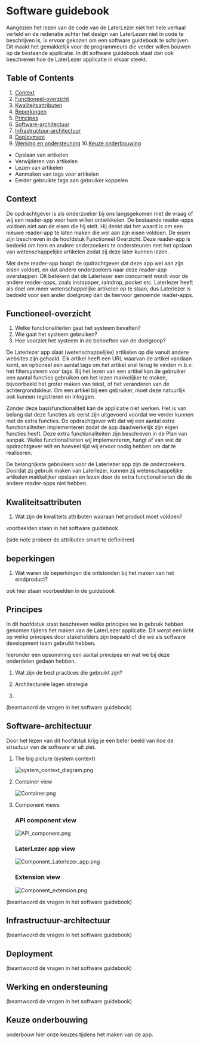 # Software guidebook

Aangezien het lezen van de code van de LaterLezer niet het hele verhaal verteld en de redenatie achter het design van LaterLezen niet in code te beschrijven is, is ervoor gekozen om een software guidebook te schrijven. Dit maakt het gemakkelijk voor de programmeurs die verder willen bouwen op de bestaande applicatie. In dit software guidebook staat dan ook beschreven hoe de LaterLezer applicatie in elkaar steekt. 

## Table of Contents
1. [Context](#Context)
2. [Functioneel-overzicht](#Functioneel-overzicht)
3. [Kwaliteitsattributen](#Kwaliteitsattributen)
4. [Beperkingen](#Beperkingen)
5. [Principes](#Principes)
6. [Software-architectuur](#Software-architectuur)
7. [Infrastructuur-architectuur](#Infrastructuur-architectuur)
8. [Deployment](#Deployment)
9. [Werking en ondersteuning](#Werking-en-ondersteuning)
10.[Keuze onderbouwing](#Keuze-onderbouwing)

- Opslaan van artikelen
- Verwijderen van artikelen
- Lezen van artikelen
- Aanmaken van tags voor artikelen
- Eerder gebruikte tags aan gebruiker koppelen


## Context

De opdrachtgever is als onderzoeker bij ons langsgekomen met de vraag of wij een reader-app voor hem willen ontwikkelen. De bestaande reader-apps voldoen niet aan de eisen die hij stelt. Hij denkt dat het waard is om een nieuwe reader-app te laten maken die wel aan zijn eisen voldoen. De eisen zijn beschreven in de hoofdstuk Functioneel Overzicht. Deze reader-app is bedoeld om hem en andere onderzoekers te ondersteunen met het opslaan van wetenschappelijke artikelen zodat zij deze later kunnen lezen.

Met deze reader-app hoopt de opdrachtgever dat deze app wel aan zijn eisen voldoet, en dat andere onderzoekers naar deze reader-app overstappen. Dit betekent dat de Laterlezer een concurrent wordt voor de andere reader-apps, zoals instapaper, raindrop, pocket etc. Laterlezer heeft als doel om meer wetenschappelijke artikelen op te slaan, dus Laterlezer is bedoeld voor een ander doelgroep dan de hiervoor genoemde reader-apps.

## Functioneel-overzicht

1. Welke functionaliteiten gaat het systeem bevatten?
2. Wie gaat het systeem gebruiken?
3. Hoe voorziet het systeem in de behoeften van de doelgroep?

De Laterlezer app slaat (wetenschappelijke) artikelen op die vanuit andere websites zijn gehaald. Elk artikel heeft een URL waarvan de artikel vandaan komt, en optioneel een aantal tags om het artikel snel terug te vinden m.b.v. het filtersysteem voor tags. Bij het lezen van een artikel kan de gebruiker een aantal functies gebruiken om het lezen makkelijker te maken, bijvoorbeeld het groter maken van tekst, of het veranderen van de achtergrondskleur. Om een artikel bij een gebruiker, moet deze natuurlijk ook kunnen registreren en inloggen. 

Zonder deze basisfunctionaliteit kan de applicatie niet werken. Het is van belang dat deze functies als eerst zijn uitgevoerd voordat we verder kunnen met de extra functies. De opdrachtgever wilt dat wij een aantal extra functionaliteiten implementeren zodat de app daadwerkelijk zijn eigen functies heeft. Deze extra functionaliteiten zijn beschreven in de Plan van aanpak. Welke functionaliteiten wij implementeren, hangt af van wat de opdrachtgever wilt en hoeveel tijd wij ervoor nodig hebben om dat te realiseren.

De belangrijkste gebruikers voor de Laterlezer app zijn de onderzoekers. Doordat zij gebruik maken van Laterlezer, kunnen zij wetenschappelijke artikelen makkelijker opslaan en lezen door de extra functionaliteiten die de andere reader-apps niet hebben.

## Kwaliteitsattributen

1. Wat zijn de kwaliteits attributen waaraan het product moet voldoen?

voorbeelden staan in het software guidebook


(side note probeer de attributen smart te definiëren)

## beperkingen

1. Wat waren de beperkingen die ontstonden bij het maken van het eindproduct?

ook hier staan voorbeelden in de guidebook

## Principes

In dit hoofdstuk staat beschreven welke principes we in gebruik hebben genomen tijdens het maken van de LaterLezer applicatie. Dit werpt een licht op welke principes door stakeholders zijn bepaald of die we als software development team gebruikt hebben.  

hieronder een opsomming een aantal principes en wat we bij deze onderdelen gedaan hebben.  

1. Wat zijn de best practices die gebruikt zijn?

2. Architecturele lagen strategie

3. 


(beantwoord de vragen in het software guidebook)

## Software-architectuur
Door het lezen van dit hoofdstuk krijg je een beter beeld van hoe de structuur van de software er uit ziet. 

1. The big picture (system context)

    ![system_context_diagram.png](system_context_diagram.png)

2. Container view

    ![Container.png](Container.png)

3. Component views

    ### API component view
    ![API_component.png](Api_component.png)

    ### LaterLezer app view
    ![Component_Laterlezer_app.png](Component_Laterlezer_app.png)

    ### Extension view
    ![Component_extension.png](Component_extension.png)


(beantwoord de vragen in het software guidebook)
## Infrastructuur-architectuur
(beantwoord de vragen in het software guidebook)
## Deployment
(beantwoord de vragen in het software guidebook)
## Werking en ondersteuning
(beantwoord de vragen in het software guidebook)

## Keuze onderbouwing
onderbouw hier onze keuzes tijdens het maken van de app. 

